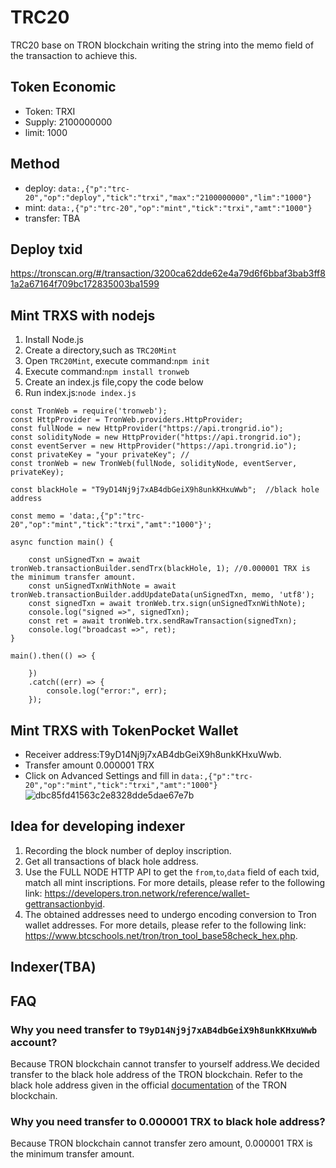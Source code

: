 # TRC20
TRC20 base on TRON blockchain writing the string into the memo field of the transaction to achieve this.

## Token Economic
 - Token: TRXI
 - Supply: 2100000000
 - limit: 1000

## Method
 - deploy: `data:,{"p":"trc-20","op":"deploy","tick":"trxi","max":"2100000000","lim":"1000"}`
 - mint: `data:,{"p":"trc-20","op":"mint","tick":"trxi","amt":"1000"}`
 - transfer: TBA

## Deploy txid
https://tronscan.org/#/transaction/3200ca62dde62e4a79d6f6bbaf3bab3ff81a2a67164f709bc172835003ba1599

## Mint TRXS with nodejs
1. Install Node.js
2. Create a directory,such as `TRC20Mint`
3. Open `TRC20Mint`, execute command:`npm init`
4. Execute command:`npm install tronweb `
5. Create an index.js file,copy the code below
6. Run index.js:`node index.js` 

```
const TronWeb = require('tronweb');
const HttpProvider = TronWeb.providers.HttpProvider;
const fullNode = new HttpProvider("https://api.trongrid.io");
const solidityNode = new HttpProvider("https://api.trongrid.io");
const eventServer = new HttpProvider("https://api.trongrid.io");
const privateKey = "your privateKey"; //
const tronWeb = new TronWeb(fullNode, solidityNode, eventServer, privateKey);

const blackHole = "T9yD14Nj9j7xAB4dbGeiX9h8unkKHxuWwb";  //black hole address

const memo = 'data:,{"p":"trc-20","op":"mint","tick":"trxi","amt":"1000"}';  

async function main() {

    const unSignedTxn = await tronWeb.transactionBuilder.sendTrx(blackHole, 1); //0.000001 TRX is the minimum transfer amount.
    const unSignedTxnWithNote = await tronWeb.transactionBuilder.addUpdateData(unSignedTxn, memo, 'utf8');
    const signedTxn = await tronWeb.trx.sign(unSignedTxnWithNote);
    console.log("signed =>", signedTxn);
    const ret = await tronWeb.trx.sendRawTransaction(signedTxn);
    console.log("broadcast =>", ret);
}

main().then(() => {

    })
    .catch((err) => {
        console.log("error:", err);
    });
```

## Mint TRXS with TokenPocket Wallet
 - Receiver address:T9yD14Nj9j7xAB4dbGeiX9h8unkKHxuWwb.
 - Transfer amount 0.000001 TRX
 - Click on Advanced Settings and fill in `data:,{"p":"trc-20","op":"mint","tick":"trxi","amt":"1000"}`
![dbc85fd41563c2e8328dde5dae67e7b](https://github.com/TRC20org/TRC20/assets/151912398/130e91fc-24cc-45e6-9d78-12fde1659e13)



## Idea for developing indexer
1. Recording the block number of deploy inscription.
2. Get all transactions of black hole address.
3. Use the FULL NODE HTTP API to get the `from`,`to`,`data` field of each txid, match all mint inscriptions. For more details, please refer to the following link: https://developers.tron.network/reference/wallet-gettransactionbyid.
4. The obtained addresses need to undergo encoding conversion to Tron wallet addresses. For more details, please refer to the following link: https://www.btcschools.net/tron/tron_tool_base58check_hex.php.

## Indexer(TBA)


## FAQ
### Why you need transfer to `T9yD14Nj9j7xAB4dbGeiX9h8unkKHxuWwb` account?
Because TRON blockchain cannot transfer to yourself address.We decided transfer to the black hole address of the TRON blockchain. Refer to the black hole address given in the official [documentation](https://developers.tron.network/docs/faq#3-what-is-the-destruction-address-of-tron) of the TRON blockchain. 

### Why you need transfer to 0.000001 TRX to black hole address?
Because TRON blockchain cannot transfer zero amount, 0.000001 TRX is the minimum transfer amount.





